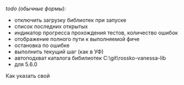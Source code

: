 ﻿<a id="markdown-vanessa-add--add-" name="vanessa-add--add-"></a>
*todo (обычные формы):*
* отключить загрузку библиотек при запуске
* список последних открытых
* индикатор прогресса прохождения тестов, количество ошибок
* отображение полного пути к выполняемой фиче
* остановка по ошибке
* выполнить текущий шаг (как в УФ)
* автоподхват каталога бибилиотек C:\git\rossko-vanessa-lib
* для 5.6.0

Как указать свой
